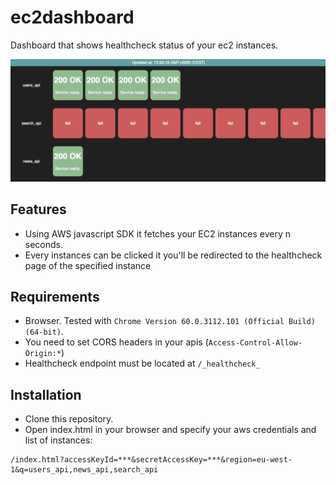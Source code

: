 # ec2dashboard
Dashboard that shows healthcheck status of your ec2 instances.

![dashboard](./screenshot.png)

## Features

* Using AWS javascript SDK it fetches your EC2 instances every n seconds.
* Every instances can be clicked it you'll be redirected to the healthcheck page of the specified instance

## Requirements

* Browser. Tested with `Chrome Version 60.0.3112.101 (Official Build) (64-bit)`.
* You need to set CORS headers in your apis (`Access-Control-Allow-Origin:*`)
* Healthcheck endpoint must be located at `/_healthcheck_`

## Installation

* Clone this repository.
* Open index.html in your browser and specify your aws credentials and list of instances:

```
/index.html?accessKeyId=***&secretAccessKey=***&region=eu-west-1&q=users_api,news_api,search_api
```
